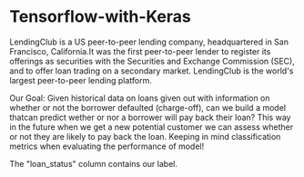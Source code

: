 # Tensorflow-with-Keras

LendingClub is a US peer-to-peer lending company, headquartered in San Francisco, California.It was the first peer-to-peer lender to register its offerings as securities with the Securities and Exchange Commission (SEC), and to offer loan trading on a secondary market. LendingClub is the world's largest peer-to-peer lending platform.

Our Goal:
Given historical data on loans given out with information on whether or not the borrower defaulted (charge-off), can we build a model thatcan predict wether or nor a borrower will pay back their loan? This way in the future when we get a new potential customer we can assess whether or not they are likely to pay back the loan. Keeping in mind classification metrics when evaluating the performance of model!

The "loan_status" column contains our label.

